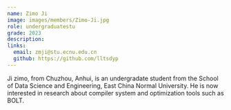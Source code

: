 ```yaml
---
name: Zimo Ji
image: images/members/Zimo-Ji.jpg
role: undergraduatestu
grade: 2023
description: 
links:
  email: zmji@stu.ecnu.edu.cn
  github: https://github.com/lltsdyp
---
```


Ji zimo, from Chuzhou, Anhui, is an undergradate student from the School of Data Science and Engineering, East China Normal University. He is now interested in research about compiler system and optimization tools such as BOLT.